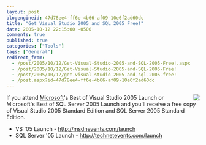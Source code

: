 ```yaml
---
layout: post
blogengineid: 47d78ee4-ff6e-4b66-af09-10e6f2ad60dc
title: "Get Visual Studio 2005 and SQL 2005 Free!"
date: 2005-10-12 22:15:00 -0500
comments: true
published: true
categories: ["Tools"]
tags: ["General"]
redirect_from: 
  - /post/2005/10/12/Get-Visual-Studio-2005-and-SQL-2005-Free!.aspx
  - /post/2005/10/12/Get-Visual-Studio-2005-and-SQL-2005-Free!
  - /post/2005/10/12/get-visual-studio-2005-and-sql-2005-free!
  - /post.aspx?id=47d78ee4-ff6e-4b66-af09-10e6f2ad60dc
---
```


<IMG src="http://msdnevents.com/images/launch/free_head.gif" align=right border=0>If you attend <A title=Microsoft href="http://Microsoft.com" target=_blank>Microsoft</A>'s Best of Visual Studio 2005 Launch or Microsoft's Best of SQL Server 2005 Launch and you'll receive a free copy of Visual Studio 2005 Standard Edition and SQL Server 2005 Standard Edition.

- VS '05 Launch - <A target='_new' href="http://msdnevents.com/launch">http://msdnevents.com/launch</A>
- SQL Server '05 Launch - <A target='_new' href="http://technetevents.com/launch">http://technetevents.com/launch</A>
